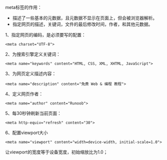 meta标签的作用：
- 描述了一些基本的元数据，且元数据不显示在页面上，但会被浏览器解析。
- 指定网页的描述，关键词，文件的最后修改时间，作者，和其他元数据。

1、指定网页的编码，是必须要写的配置：
```
<meta charset="UTF-8">
```


2、为搜索引擎定义关键词：
```
<meta name="keywords" content="HTML, CSS, XML, XHTML, JavaScript">
```

3、为网页定义描述内容：
```
<meta name="description" content="免费 Web & 编程 教程">
```

4、定义网页作者：
```
<meta name="author" content="Runoob">
```

5、每30秒钟刷新当前页面：
```
<meta http-equiv="refresh" content="30">
```

6、配置viewport大小
```
<meta name="viewport" content="width=device-width, initial-scale=1.0">
```
让viewport的宽度等于设备宽度，初始缩放比为1.0；
